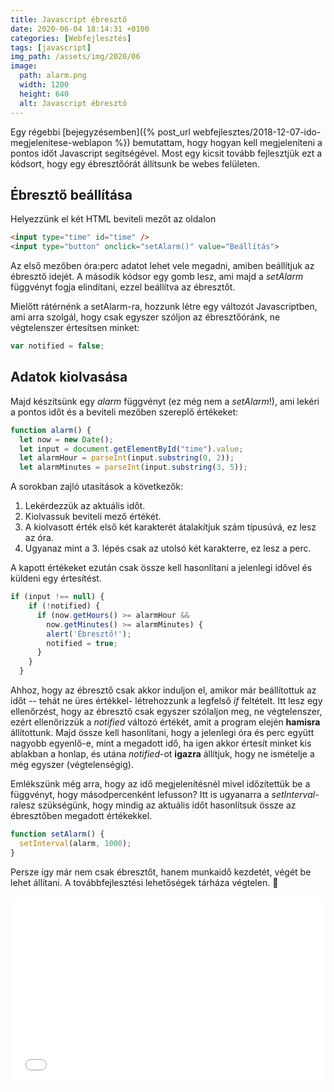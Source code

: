 ```yaml
---
title: Javascript ébresztő
date: 2020-06-04 18:14:31 +0100
categories: [Webfejlesztés]
tags: [javascript]
img_path: /assets/img/2020/06
image:
  path: alarm.png
  width: 1200
  height: 640
  alt: Javascript ébresztő
---
```


Egy régebbi [bejegyzésemben]({% post_url webfejlesztes/2018-12-07-ido-megjelenitese-weblapon %}) bemutattam, hogy hogyan kell megjeleníteni a pontos időt Javascript segítségével. Most egy kicsit tovább fejlesztjük ezt a kódsort, hogy egy ébresztőórát állítsunk be webes felületen.

## Ébresztő beállítása

Helyezzünk el két HTML beviteli mezőt az oldalon

```html
<input type="time" id="time" />
<input type="button" onclick="setAlarm()" value="Beállítás">
```

Az első mezőben óra:perc adatot lehet vele megadni, amiben beállítjuk az ébresztő idejét. A második kódsor egy gomb lesz, ami majd a *setAlarm* függvényt fogja elindítani, ezzel beállítva az ébresztőt.

Mielőtt rátérnénk a setAlarm-ra, hozzunk létre egy változót Javascriptben, ami arra szolgál, hogy csak egyszer szóljon az ébresztőóránk, ne végtelenszer értesítsen minket:

```javascript
var notified = false;
```

## Adatok kiolvasása

Majd készítsünk egy *alarm* függvényt (ez még nem a *setAlarm*!), ami lekéri a pontos időt és a beviteli mezőben szereplő értékeket:

```javascript
function alarm() {
  let now = new Date();
  let input = document.getElementById("time").value;
  let alarmHour = parseInt(input.substring(0, 2));
  let alarmMinutes = parseInt(input.substring(3, 5));
```

A sorokban zajló utasítások a következők:

1.  Lekérdezzük az aktuális időt.
2.  Kiolvassuk beviteli mező értékét.
3.  A kiolvasott érték első két karakterét átalakítjuk szám típusúvá, ez lesz az óra.
4.  Ugyanaz mint a 3. lépés csak az utolsó két karakterre, ez lesz a perc.

A kapott értékeket ezután csak össze kell hasonlítani a jelenlegi idővel és küldeni egy értesítést.

```javascript
if (input !== null) {
    if (!notified) {
      if (now.getHours() >= alarmHour &&
        now.getMinutes() >= alarmMinutes) {
        alert('Ébresztő!');
        notified = true;
      }
    }
  }
```

Ahhoz, hogy az ébresztő csak akkor induljon el, amikor már beállítottuk az időt -- tehát ne üres értékkel- létrehozzunk a legfelső *if* feltételt. Itt lesz egy ellenőrzést, hogy az ébresztő csak egyszer szólaljon meg, ne végtelenszer, ezért ellenőrizzük a *notified* változó értékét, amit a program elején **hamisra** állítottunk. Majd össze kell hasonlítani, hogy a jelenlegi óra és perc együtt nagyobb egyenlő-e, mint a megadott idő, ha igen akkor értesít minket kis ablakban a honlap, és utána *notified*-ot **igazra** állítjuk, hogy ne ismételje a még egyszer (végtelenségig).

Emlékszünk még arra, hogy az idő megjelenítésnél mivel időzítettük be a függvényt, hogy másodpercenként lefusson? Itt is ugyanarra a *setInterval*-ralesz szükségünk, hogy mindig az aktuális időt hasonlítsuk össze az ébresztőben megadott értékekkel.

```javascript
function setAlarm() {
  setInterval(alarm, 1000);
}
```

Persze így már nem csak ébresztőt, hanem munkaidő kezdetét, végét be lehet állítani. A továbbfejlesztési lehetőségek tárháza végtelen. 🙂

<iframe src="//jsfiddle.net/bitben/0qpk6c8t/embedded/result,html,js/" width="100%" height="300" frameborder="0" allowfullscreen="allowfullscreen"><span data-mce-type="bookmark" style="display: inline-block; width: 0px; overflow: hidden; line-height: 0;" class="mce_SELRES_start"></span></iframe>